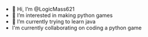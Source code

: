 - 👋 Hi, I’m @LogicMass621
- 👀 I’m interested in making python games
- 🌱 I’m currently trying to learn java
- I'm currently collaborating on coding a python game

<!---
LogicMass621/LogicMass621 is a ✨ special ✨ repository because its `README.md` (this file) appears on your GitHub profile.
You can click the Preview link to take a look at your changes.
--->
